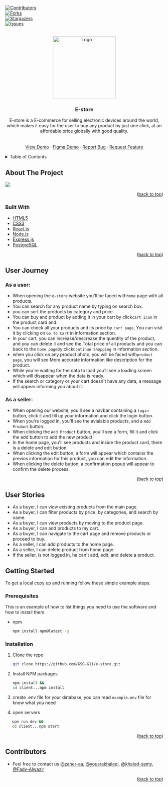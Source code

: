 <div id="top"></div>

[contributors-shield]: https://img.shields.io/github/contributors/GSG-G11/e-store?style=for-the-badge
[contributors-url]: https://github.com/GSG-G11/e-store/graphs/contributors
[forks-shield]: https://img.shields.io/github/forks/GSG-G11/e-store?style=for-the-badge
[forks-url]: https://github.com/GSG-G11/e-store/network/members
[stars-shield]: https://img.shields.io/github/stars/GSG-G11/e-store?style=for-the-badge
[stars-url]: https://github.com/GSG-G11/e-store/stargazers
[issues-shield]: https://img.shields.io/github/issues/GSG-G11/e-store?style=for-the-badge
[issues-url]: https://github.com/GSG-G11/e-store/issues

[![Contributors][contributors-shield]][contributors-url]
<br />
[![Forks][forks-shield]][forks-url]
<br />
[![Stargazers][stars-shield]][stars-url]
<br />
[![Issues][issues-shield]][issues-url]

<!-- PROJECT LOGO -->
<br />
<div align="center">
  <a href="https://github.com/GSG-G11/e-store">
    <img src="https://i.imgur.com/1heaiby.png" alt="Logo" height="200">
  </a>

<h3 align="center">E-store</h3>

  <p align="center">
    E-store is a E-commerce for selling electronic devices around the world, which makes it easy for the user to buy any product by just one click, at an affordable price globally with good quality.
    <br />
    <br />
    <br />
    <a href="https://e-store-g11.herokuapp.com/">View Demo</a>
    ·
    <a href="https://www.figma.com/file/AELziAbfAi4c1EFqHrCsFE/E-Store?node-id=0%3A1">Figma Demo</a>
    ·
    <a href="https://github.com/GSG-G11/e-store/issues">Report Bug</a>
    ·
    <a href="https://github.com/GSG-G11/e-store/issues">Request Feature</a>
  </p>
</div>



<!-- TABLE OF CONTENTS -->
<details>
  <summary>Table of Contents</summary>
  <ol>
    <li>
      <a href="#about-the-project">About The Project</a>
      <ul>
        <li><a href="#built-with">Built With</a></li>
      </ul>
    </li>
     <li>
          <a href="#user-journey">User Journey</a>
      </li>
      <li>
          <a href="#user-stories">User Stories</a>
      </li>
    <li>
      <a href="#getting-started">Getting Started</a>
      <ul>
        <li><a href="#prerequisites">Prerequisites</a></li>
        <li><a href="#installation">Installation</a></li>
      </ul>
    </li>
    <li>
      <a href="#team">Contributors</a>
    </li>
  </ol>
</details>

<!-- ABOUT THE PROJECT -->
## About The Project
<img src="https://i.imgur.com/KO6iw0N.png" />

<p align="right">(<a href="#top">back to top</a>)</p>

### Built With

- [HTML5](https://developer.mozilla.org/en-US/docs/Web/HTML)
- [CSS3](https://devdocs.io/css/)
- [React.js](https://reactjs.org/)
- [Node.js](https://nodejs.org/en/)
- [Express.js](https://expressjs.com/)
- [PostgreSQL](https://www.postgresql.org/docs/)

<p align="right">(<a href="#top">back to top</a>)</p>

## User Journey <span id="user-journey"></span>

### As a user:

- When opening the `e-store` website you'll be faced with`home` page with all products.
- You can search for any product name by typing on search box.
- you can sort the products by category and price.
- You can buy and product by adding it in your cart by click`cart icon` in the product card and.
- You can check all your products and its price by `cart page`, You can visit it by clicking on `Go To Cart` in information section.
- In your cart, you can increase/descrease the quentity of the product, and you can delete it and see the Total price of all products and you can back to the `home page`by click`Continue Shopping` in information section.
- when you click on any product photo, you will be faced with`product page`, you will see More accurate information like description for the product.
- While you're waiting for the data to load you'll see a loading screen which will disappear when the data is ready.
- If the search or category or your cart doesn't have any data, a message will appear informing you about it.

### As a seller:
- When opening our website, you'll see a navbar containing a `login` button, click it and fill up your information and click the login button.
- When you're logged in, you'll see the avialable products, and a `Add Product` button.
- When clicking the `Add Product` button, you'll see a form, fill it and click the add button to add the new product.
- In the home page, you'll see products and inside the product card, there is a delete and edit button.
- When clicking the edit button, a form will appear which contains the previos information for this product, you can edit the information.
- When clicking the delete button, a confirmation popup will appear to confirm the delete process.

<p align="right">(<a href="#top">back to top</a>)</p>

## User Stories <span id="user-stories"></span>

- As a buyer, I can view existing products from the main page.
- As a buyer, I can filter products by price, by categories, and search by name.
- As a buyer, I can view products by moving to the product page.
- As a buyer, I can add products to my cart.
- As a buyer, I can navigate to the cart page and remove products or proceed to buy.
- As a seller, I can add products to the home page.
- As a seller, I can delete product from home page.
- If the seller, is not logged in, he can't add, edit, and delete a product.


<!-- GETTING STARTED -->
## Getting Started <span id="getting-started"></span>

To get a local copy up and running follow these simple example steps.

### Prerequisites <span id="prerequisites"></span>

This is an example of how to list things you need to use the software and how to install them.
* npm
  ```sh
  npm install npm@latest -g
  ```

### Installation <span id="installation"></span>

1. Clone the repo
   ```sh
   git clone https://github.com/GSG-G11/e-store.git
   ```
2. Install NPM packages
   ```sh
   npm install &&
   cd client...npm install
   ```
3. create .env file for your database, you can read `example.env` file for know what you need

4. open servers
```sh
   npm run dev &&
   cd client...npm start
   ```

<p align="right">(<a href="#top">back to top</a>)</p>

## Contributors <span id="team"></span>
- Feel free to contact us [@zaher-aa](https://github.com/zaher-aa), [@yousrakhaleel](https://github.com/yousrakhaleel), [@khaled-samy](https://github.com/khaled-samy), [@Fady-Alwazir](https://github.com/Fady-Alwazir)
  
<p align="right">(<a href="#top">back to top</a>)</p>

